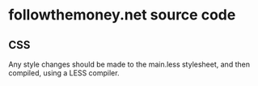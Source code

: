# followthemoney.net source code 

## CSS

Any style changes should be made to the main.less stylesheet, and then compiled, using a LESS compiler.
